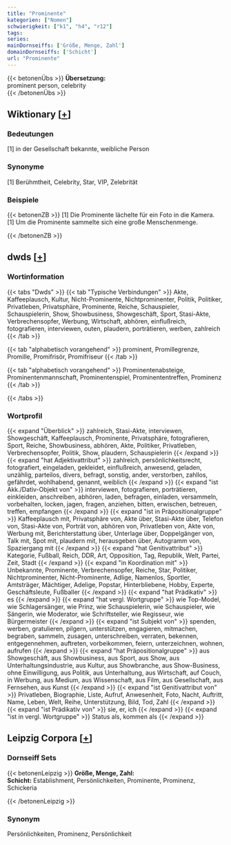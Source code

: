 ```yaml
---
title: "Prominente"
kategorien: ["Nomen"]
schwierigkeit: ["k1", "h4", "r12"]
tags:
series:
mainDornseiffs: ['Größe, Menge, Zahl']
domainDornseiffs: ['Schicht']
url: "Prominente"
---
```


{{< betonenÜbs >}}
**Übersetzung:**  
prominent person, celebrity  
{{< /betonenÜbs >}}

## Wiktionary [[+](https://de.wiktionary.org/wiki/Prominente)]

### Bedeutungen
[1] in der Gesellschaft bekannte, weibliche Person  

### Synonyme
[1] Berühmtheit, Celebrity, Star, VIP, Zelebrität  

### Beispiele
{{< betonenZB >}}
[1] Die Prominente lächelte für ein Foto in die Kamera.  
[1] Um die Prominente sammelte sich eine große Menschenmenge.  

{{< /betonenZB >}}


## dwds [[+](https://www.dwds.de/wb/Prominente)]

### Wortinformation
{{< tabs "Dwds" >}}
{{< tab "Typische Verbindungen" >}}
Akte, Kaffeeplausch, Kultur, Nicht-Prominente, Nichtprominenter, Politik, Politiker, Privatleben, Privatsphäre, Prominente, Reiche, Schauspieler, Schauspielerin, Show, Showbusiness, Showgeschäft, Sport, Stasi-Akte, Verbrechensopfer, Werbung, Wirtschaft, abhören, einflußreich, fotografieren, interviewen, outen, plaudern, porträtieren, werben, zahlreich
{{< /tab >}}

{{< tab "alphabetisch vorangehend" >}}
prominent, Promillegrenze, Promille, Promifrisör, Promifriseur
{{< /tab >}}

{{< tab "alphabetisch vorangehend" >}}
Prominentenabsteige, Prominentenmannschaft, Prominentenspiel, Prominententreffen, Prominenz
{{< /tab >}}

{{< /tabs >}}

### Wortprofil
{{< expand "Überblick" >}} zahlreich, Stasi-Akte, interviewen, Showgeschäft, Kaffeeplausch, Prominente, Privatsphäre, fotografieren, Sport, Reiche, Showbusiness, abhören, Akte, Politiker, Privatleben, Verbrechensopfer, Politik, Show, plaudern, Schauspielerin {{< /expand >}}
{{< expand "hat Adjektivattribut" >}} zahlreich, persönlichkeitsrecht, fotografiert, eingeladen, gekleidet, einflußreich, anwesend, geladen, unzählig, parteilos, divers, befragt, sonstig, ander, verstorben, zahllos, gefährdet, wohlhabend, genannt, weiblich {{< /expand >}}
{{< expand "ist Akk./Dativ-Objekt von" >}} interviewen, fotografieren, porträtieren, einkleiden, anschreiben, abhören, laden, befragen, einladen, versammeln, vorbehalten, locken, jagen, fragen, anziehen, bitten, erwischen, betreuen, treffen, empfangen {{< /expand >}}
{{< expand "ist in Präpositionalgruppe" >}} Kaffeeplausch mit, Privatsphäre von, Akte über, Stasi-Akte über, Telefon von, Stasi-Akte von, Porträt von, abhören von, Privatleben von, Akte von, Werbung mit, Berichterstattung über, Unterlage über, Doppelgänger von, Talk mit, Spot mit, plaudern mit, herausgeben über, Autogramm von, Spaziergang mit {{< /expand >}}
{{< expand "hat Genitivattribut" >}} Kategorie, Fußball, Reich, DDR, Art, Opposition, Tag, Republik, Welt, Partei, Zeit, Stadt {{< /expand >}}
{{< expand "in Koordination mit" >}} Unbekannte, Prominente, Verbrechensopfer, Reiche, Star, Politiker, Nichtprominenter, Nicht-Prominente, Adlige, Namenlos, Sportler, Amtsträger, Mächtiger, Adelige, Popstar, Hinterbliebene, Hobby, Experte, Geschäftsleute, Fußballer {{< /expand >}}
{{< expand "hat Prädikativ" >}} es {{< /expand >}}
{{< expand "hat vergl. Wortgruppe" >}} wie Top-Model, wie Schlagersänger, wie Prinz, wie Schauspielerin, wie Schauspieler, wie Sängerin, wie Moderator, wie Schriftsteller, wie Regisseur, wie Bürgermeister {{< /expand >}}
{{< expand "ist Subjekt von" >}} spenden, werben, gratulieren, pilgern, unterstützen, engagieren, mitmachen, begraben, sammeln, zusagen, unterschreiben, verraten, bekennen, entgegennehmen, auftreten, vorbeikommen, feiern, unterzeichnen, wohnen, aufrufen {{< /expand >}}
{{< expand "hat Präpositionalgruppe" >}} aus Showgeschäft, aus Showbusiness, aus Sport, aus Show, aus Unterhaltungsindustrie, aus Kultur, aus Showbranche, aus Show-Business, ohne Einwilligung, aus Politik, aus Unterhaltung, aus Wirtschaft, auf Couch, in Werbung, aus Medium, aus Wissenschaft, aus Film, aus Gesellschaft, aus Fernsehen, aus Kunst {{< /expand >}}
{{< expand "ist Genitivattribut von" >}} Privatleben, Biographie, Liste, Aufruf, Anwesenheit, Foto, Nacht, Auftritt, Name, Leben, Welt, Reihe, Unterstützung, Bild, Tod, Zahl {{< /expand >}}
{{< expand "ist Prädikativ von" >}} sie, er, ich {{< /expand >}}
{{< expand "ist in vergl. Wortgruppe" >}} Status als, kommen als {{< /expand >}}

## Leipzig Corpora [[+](https://corpora.uni-leipzig.de/en/res?word=Prominente&corpusId=deu_newscrawl-public_2018)]

### Dornseiff Sets
{{< betonenLeipzig >}}
**Größe, Menge, Zahl:**  
**Schicht:** Establishment, Persönlichkeiten, Prominente, Prominenz, Schickeria  

{{< /betonenLeipzig >}}

### Synonym
Persönlichkeiten, Prominenz, Persönlichkeit

